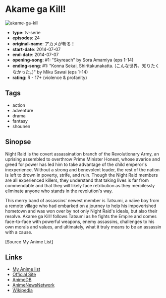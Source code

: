 # Akame ga Kill!

![akame-ga-kill](https://cdn.myanimelist.net/images/anime/1429/95946.jpg)

-   **type**: tv-serie
-   **episodes**: 24
-   **original-name**: アカメが斬る！
-   **start-date**: 2014-07-07
-   **end-date**: 2014-07-07
-   **opening-song**: #1: "Skyreach" by Sora Amamiya (eps 1-14)
-   **ending-song**: #1: "Konna Sekai, Shiritakunakatta. (こんな世界、知りたくなかった。)" by Miku Sawai (eps 1-14)
-   **rating**: R - 17+ (violence & profanity)

## Tags

-   action
-   adventure
-   drama
-   fantasy
-   shounen

## Sinopse

Night Raid is the covert assassination branch of the Revolutionary Army, an uprising assembled to overthrow Prime Minister Honest, whose avarice and greed for power has led him to take advantage of the child emperor's inexperience. Without a strong and benevolent leader, the rest of the nation is left to drown in poverty, strife, and ruin. Though the Night Raid members are all experienced killers, they understand that taking lives is far from commendable and that they will likely face retribution as they mercilessly eliminate anyone who stands in the revolution's way.

This merry band of assassins' newest member is Tatsumi, a naïve boy from a remote village who had embarked on a journey to help his impoverished hometown and was won over by not only Night Raid's ideals, but also their resolve. Akame ga Kill! follows Tatsumi as he fights the Empire and comes face-to-face with powerful weapons, enemy assassins, challenges to his own morals and values, and ultimately, what it truly means to be an assassin with a cause.

[Source My Anime List]

## Links

-   [My Anime list](https://myanimelist.net/anime/22199/Akame_ga_Kill)
-   [Official Site](http://akame.tv/)
-   [AnimeDB](http://anidb.info/perl-bin/animedb.pl?show=anime&aid=10407)
-   [AnimeNewsNetwork](http://www.animenewsnetwork.com/encyclopedia/anime.php?id=15919)
-   [Wikipedia](http://en.wikipedia.org/wiki/Akame_ga_Kill)
